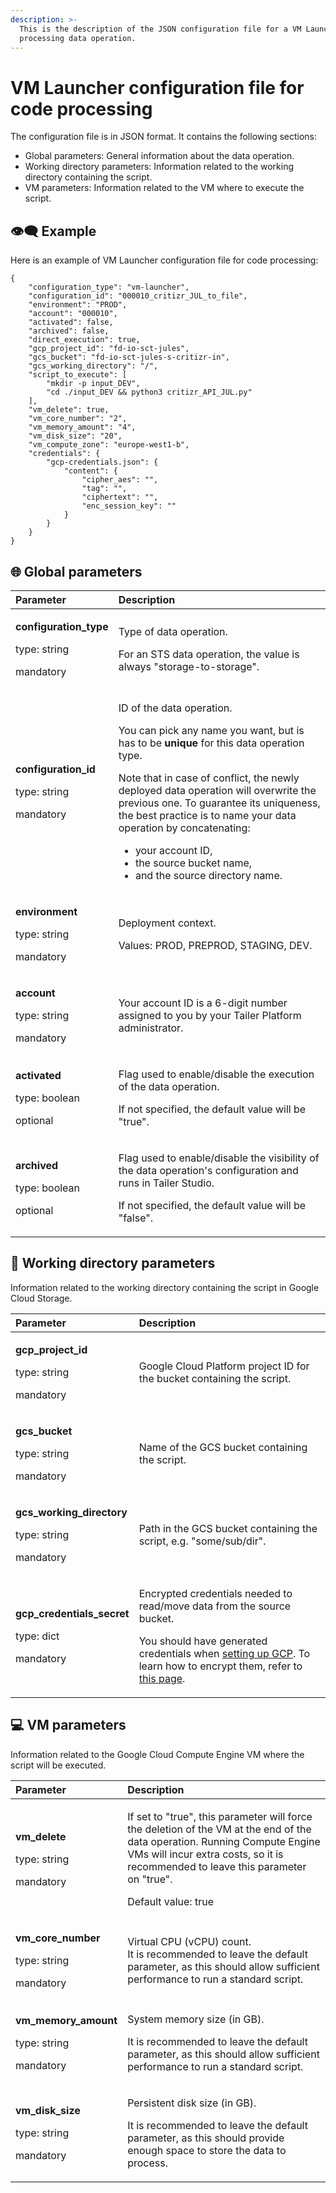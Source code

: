 ```yaml
---
description: >-
  This is the description of the JSON configuration file for a VM Launcher code
  processing data operation.
---
```


# VM Launcher configuration file for code processing

The configuration file is in JSON format. It contains the following sections:

* Global parameters: General information about the data operation.
* Working directory parameters: Information related to the working directory containing the script.
* VM parameters: Information related to the VM where to execute the script.

## 👁🗨 Example

Here is an example of VM Launcher configuration file for code processing:

```text
{
    "configuration_type": "vm-launcher",
    "configuration_id": "000010_critizr_JUL_to_file",
    "environment": "PROD",
    "account": "000010",
    "activated": false,
    "archived": false,
    "direct_execution": true,
    "gcp_project_id": "fd-io-sct-jules",
    "gcs_bucket": "fd-io-sct-jules-s-critizr-in",
    "gcs_working_directory": "/",
    "script_to_execute": [
        "mkdir -p input_DEV",
        "cd ./input_DEV && python3 critizr_API_JUL.py"
    ],
    "vm_delete": true,
    "vm_core_number": "2",
    "vm_memory_amount": "4",
    "vm_disk_size": "20",
    "vm_compute_zone": "europe-west1-b",
    "credentials": {
        "gcp-credentials.json": {
            "content": {
                "cipher_aes": "", 
                "tag": "", 
                "ciphertext": "", 
                "enc_session_key": ""
            }
        }
    }
}
```

## 🌐 Global parameters

<table>
  <thead>
    <tr>
      <th style="text-align:left">Parameter</th>
      <th style="text-align:left">Description</th>
    </tr>
  </thead>
  <tbody>
    <tr>
      <td style="text-align:left">
        <p><b>configuration_type</b>
        </p>
        <p>type: string</p>
        <p>mandatory</p>
      </td>
      <td style="text-align:left">
        <p>Type of data operation.</p>
        <p>For an STS data operation, the value is always &quot;storage-to-storage&quot;.</p>
      </td>
    </tr>
    <tr>
      <td style="text-align:left">
        <p><b>configuration_id</b>
        </p>
        <p>type: string</p>
        <p>mandatory</p>
      </td>
      <td style="text-align:left">
        <p>ID of the data operation.</p>
        <p>You can pick any name you want, but is has to be <b>unique</b> for this
          data operation type.</p>
        <p>Note that in case of conflict, the newly deployed data operation will
          overwrite the previous one. To guarantee its uniqueness, the best practice
          is to name your data operation by concatenating:</p>
        <ul>
          <li>your account ID,</li>
          <li>the source bucket name,</li>
          <li>and the source directory name.</li>
        </ul>
      </td>
    </tr>
    <tr>
      <td style="text-align:left">
        <p><b>environment</b>
        </p>
        <p>type: string</p>
        <p>mandatory</p>
      </td>
      <td style="text-align:left">
        <p>Deployment context.</p>
        <p>Values: PROD, PREPROD, STAGING, DEV.</p>
      </td>
    </tr>
    <tr>
      <td style="text-align:left">
        <p><b>account</b>
        </p>
        <p>type: string</p>
        <p>mandatory</p>
      </td>
      <td style="text-align:left">Your account ID is a 6-digit number assigned to you by your Tailer Platform
        administrator.</td>
    </tr>
    <tr>
      <td style="text-align:left">
        <p><b>activated</b>
        </p>
        <p>type: boolean</p>
        <p>optional</p>
      </td>
      <td style="text-align:left">
        <p>Flag used to enable/disable the execution of the data operation.</p>
        <p>If not specified, the default value will be &quot;true&quot;.</p>
      </td>
    </tr>
    <tr>
      <td style="text-align:left">
        <p><b>archived</b>
        </p>
        <p>type: boolean</p>
        <p>optional</p>
      </td>
      <td style="text-align:left">
        <p>Flag used to enable/disable the visibility of the data operation&apos;s
          configuration and runs in Tailer Studio.</p>
        <p>If not specified, the default value will be &quot;false&quot;.</p>
      </td>
    </tr>
  </tbody>
</table>

## 💼 Working directory parameters

Information related to the working directory containing the script in Google Cloud Storage.

<table>
  <thead>
    <tr>
      <th style="text-align:left">Parameter</th>
      <th style="text-align:left">Description</th>
    </tr>
  </thead>
  <tbody>
    <tr>
      <td style="text-align:left">
        <p><b>gcp_project_id</b>
        </p>
        <p>type: string</p>
        <p>mandatory</p>
      </td>
      <td style="text-align:left">Google Cloud Platform project ID for the bucket containing the script.</td>
    </tr>
    <tr>
      <td style="text-align:left">
        <p><b>gcs_bucket</b>
        </p>
        <p>type: string</p>
        <p>mandatory</p>
      </td>
      <td style="text-align:left">Name of the GCS bucket containing the script.</td>
    </tr>
    <tr>
      <td style="text-align:left">
        <p><b>gcs_working_directory</b>
        </p>
        <p>type: string</p>
        <p>mandatory</p>
      </td>
      <td style="text-align:left">Path in the GCS bucket containing the script, e.g. &quot;some/sub/dir&quot;.</td>
    </tr>
    <tr>
      <td style="text-align:left">
        <p><b>gcp_credentials_secret</b>
        </p>
        <p>type: dict</p>
        <p>mandatory</p>
      </td>
      <td style="text-align:left">
        <p>Encrypted credentials needed to read/move data from the source bucket.</p>
        <p>You should have generated credentials when <a href="../../getting-started/set-up-google-cloud-platform.md">setting up GCP</a>.
          To learn how to encrypt them, refer to <a href="../../getting-started/encrypt-your-credentials.md">this page</a>.</p>
      </td>
    </tr>
  </tbody>
</table>

## 💻 VM parameters

Information related to the Google Cloud Compute Engine VM where the script will be executed.

<table>
  <thead>
    <tr>
      <th style="text-align:left">Parameter</th>
      <th style="text-align:left">Description</th>
    </tr>
  </thead>
  <tbody>
    <tr>
      <td style="text-align:left">
        <p><b>vm_delete</b>
        </p>
        <p>type: string</p>
        <p>mandatory</p>
      </td>
      <td style="text-align:left">
        <p>If set to &quot;true&quot;, this parameter will force the deletion of
          the VM at the end of the data operation. Running Compute Engine VMs will
          incur extra costs, so it is recommended to leave this parameter on &quot;true&quot;.
          <br
          />
        </p>
        <p>Default value: true</p>
      </td>
    </tr>
    <tr>
      <td style="text-align:left">
        <p><b>vm_core_number</b>
        </p>
        <p>type: string</p>
        <p>mandatory</p>
      </td>
      <td style="text-align:left">Virtual CPU (vCPU) count.
        <br />It is recommended to leave the default parameter, as this should allow
        sufficient performance to run a standard script.</td>
    </tr>
    <tr>
      <td style="text-align:left">
        <p><b>vm_memory_amount</b>
        </p>
        <p>type: string</p>
        <p>mandatory</p>
      </td>
      <td style="text-align:left">
        <p>System memory size (in GB).</p>
        <p>It is recommended to leave the default parameter, as this should allow
          sufficient performance to run a standard script.</p>
      </td>
    </tr>
    <tr>
      <td style="text-align:left">
        <p><b>vm_disk_size</b>
        </p>
        <p>type: string</p>
        <p>mandatory</p>
      </td>
      <td style="text-align:left">
        <p>Persistent disk size (in GB).</p>
        <p>It is recommended to leave the default parameter, as this should provide
          enough space to store the data to process.</p>
      </td>
    </tr>
  </tbody>
</table>

